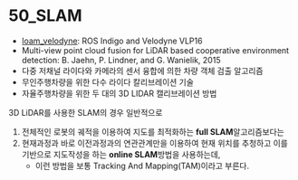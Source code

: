 # 50\_SLAM

* [loam\_velodyne](https://github.com/laboshinl/loam_velodyne): ROS Indigo and Velodyne VLP16
* Multi-view point cloud fusion for LiDAR based cooperative environment detection: B. Jaehn, P. Lindner, and G. Wanielik, 2015
* 다중 저채널 라이다와 카메라의 센서 융합에 의한 차량 객체 검출 알고리즘
* 무인주행차량을 위한 다수 라이다 칼리브레이션 기술
* 자율주행차량을 위한 두 대의 3D LIDAR 캘리브레이션 방법

3D LiDAR를 사용한 SLAM의 경우 일반적으로

1. 전체적인 로봇의 궤적을 이용하여 지도를 최적화하는 **full SLAM**알고리즘보다는 
2. 현재과정과 바로 이전과정과의 연관관계만을 이용하여 현재 위치를 추청하고 이를 기반으로 지도작성을 하는 **online SLAM**방법을 사용하는데, 
   * 이런 방법을 보통 Tracking And Mapping\(TAM\)이라고 부른다.

